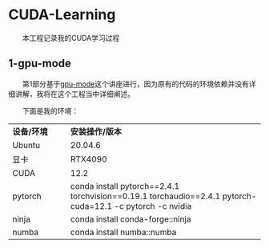 # CUDA-Learning
&#8195;&#8195;本工程记录我的CUDA学习过程

## 1-gpu-mode
&#8195;&#8195;第1部分基于[gpu-mode](https://github.com/gpu-mode/lectures)这个讲座进行，因为原有的代码的环境依赖并没有详细讲解，我将在这个工程当中详细阐述。

&#8195;&#8195;下面是我的环境：

<table align="center">
  <tr>
    <td><div style="width:100px"><b>设备/环境</b></div></td><td><b>安装操作/版本</b></td>
  </tr>
  <tr>
    <td>Ubuntu</td><td>20.04.6</td>
  </tr>
  <tr>
    <td>显卡</td><td>RTX4090</td>
  </tr>
  <tr>
    <td>CUDA</td><td>12.2</td>
  </tr>
  <tr>
    <td>pytorch</td><td>conda install pytorch==2.4.1 torchvision==0.19.1 torchaudio==2.4.1 pytorch-cuda=12.1 -c pytorch -c nvidia</td>
  </tr>
  <tr>
    <td>ninja</td><td>conda install conda-forge::ninja</td>
  </tr>
  <tr>
    <td>numba</td><td>conda install numba::numba</td>
  </tr>
</table>